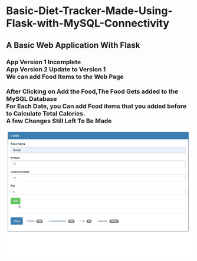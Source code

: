 # Basic-Diet-Tracker-Made-Using-Flask-with-MySQL-Connectivity
<h2> A Basic Web Application With Flask </h2> 
<h3> App Version 1 Incomplete <br>
 App Version 2 Update to Version 1 <br>
  We can add Food Items to the Web Page<br> <br> 
  After Clicking on Add the Food,The Food Gets added to the MySQL Database<br>
  For Each Date, you Can add Food items that you added before to Calculate Total Calories.<br>
  A few Changes Still Left To Be Made<br>
  </h3>


![](App%20Version%201.0/AddingFood.gif)
